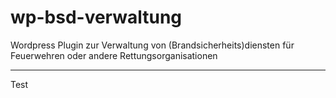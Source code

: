 # wp-bsd-verwaltung
Wordpress Plugin zur Verwaltung von (Brandsicherheits)diensten für Feuerwehren oder andere Rettungsorganisationen

<hr>

Test